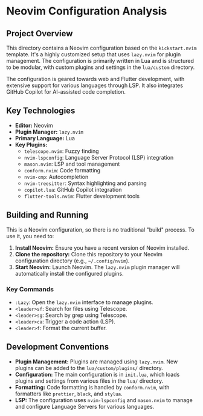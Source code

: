 # Neovim Configuration Analysis

## Project Overview

This directory contains a Neovim configuration based on the `kickstart.nvim` template. It's a highly customized setup that uses `lazy.nvim` for plugin management. The configuration is primarily written in Lua and is structured to be modular, with custom plugins and settings in the `lua/custom` directory.

The configuration is geared towards web and Flutter development, with extensive support for various languages through LSP. It also integrates GitHub Copilot for AI-assisted code completion.

## Key Technologies

*   **Editor:** Neovim
*   **Plugin Manager:** `lazy.nvim`
*   **Primary Language:** Lua
*   **Key Plugins:**
    *   `telescope.nvim`: Fuzzy finding
    *   `nvim-lspconfig`: Language Server Protocol (LSP) integration
    *   `mason.nvim`: LSP and tool management
    *   `conform.nvim`: Code formatting
    *   `nvim-cmp`: Autocompletion
    *   `nvim-treesitter`: Syntax highlighting and parsing
    *   `copilot.lua`: GitHub Copilot integration
    *   `flutter-tools.nvim`: Flutter development tools

## Building and Running

This is a Neovim configuration, so there is no traditional "build" process. To use it, you need to:

1.  **Install Neovim:** Ensure you have a recent version of Neovim installed.
2.  **Clone the repository:** Clone this repository to your Neovim configuration directory (e.g., `~/.config/nvim`).
3.  **Start Neovim:** Launch Neovim. The `lazy.nvim` plugin manager will automatically install the configured plugins.

### Key Commands

*   `:Lazy`: Open the `lazy.nvim` interface to manage plugins.
*   `<leader>sf`: Search for files using Telescope.
*   `<leader>sg`: Search by grep using Telescope.
*   `<leader>ca`: Trigger a code action (LSP).
*   `<leader>f`: Format the current buffer.

## Development Conventions

*   **Plugin Management:** Plugins are managed using `lazy.nvim`. New plugins can be added to the `lua/custom/plugins/` directory.
*   **Configuration:** The main configuration is in `init.lua`, which loads plugins and settings from various files in the `lua/` directory.
*   **Formatting:** Code formatting is handled by `conform.nvim`, with formatters like `prettier`, `black`, and `stylua`.
*   **LSP:** The configuration uses `nvim-lspconfig` and `mason.nvim` to manage and configure Language Servers for various languages.
